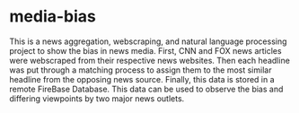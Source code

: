 # media-bias
This is a news aggregation, webscraping, and natural language processing project to show the bias in news media. First, CNN and FOX news articles were webscraped from their respective news websites. Then each headline was put through a matching process to assign them to the most similar headline from the opposing news source. Finally, this data is stored in a remote FireBase Database. This data can be used to observe the bias and differing viewpoints by two major news outlets.
